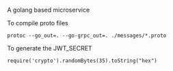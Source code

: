 A golang based microservice

To compile proto files
```
protoc --go_out=. --go-grpc_out=. ./messages/*.proto
```

To generate the JWT_SECRET
```
require('crypto').randomBytes(35).toString("hex")
```